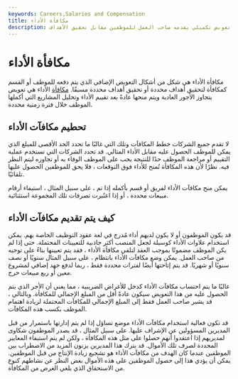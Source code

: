 ```yaml
---
keywords: Careers,Salaries and Compensation
title: مكافأة الأداء
description: مكافأة الأداء هي تعويض تكميلي يقدمه صاحب العمل للموظفين مقابل تحقيق الأهداف.
---
```


# مكافأة الأداء
مكافأة الأداء هي شكل من أشكال التعويض الإضافي الذي يتم دفعه للموظف أو القسم كمكافأة لتحقيق أهداف محددة أو تحقيق أهداف محددة مسبقًا. [مكافأة](/bonus) الأداء هي تعويض يتجاوز الأجور العادية ويتم منحها عادةً بعد تقييم الأداء وتحليل المشاريع التي أكملها الموظف خلال فترة زمنية محددة.

## تحطيم مكافآت الأداء

لا تقدم جميع الشركات خطط المكافآت وتلك التي غالبًا ما تحدد الحد الأقصى للمبلغ الذي يمكن للموظف الحصول عليه مقابل الأداء المثالي. قد تحدد الشركات التي تستخدم عملية التقييم أو مراجعة الموظف حدًا للنتيجة يجب على الموظف الوفاء به أو تجاوزه ليتم النظر فيه. نظرًا لأن هذه المكافأة تُمنح للأداء فوق التوقعات ، فلا يحق للموظفين الحصول عليها تلقائيًا.

يمكن منح مكافآت الأداء لفريق أو قسم بأكمله إذا تم ، على سبيل المثال ، استيفاء أرقام مبيعات محددة ، أو إذا اعتُبرت تصرفات تلك المجموعة استثنائية.

## كيف يتم تقديم مكافآت الأداء

قد يكون الموظفون أو لا يكون لديهم أداء مُدرج في لغة عقود التوظيف الخاصة بهم. يمكن استخدام علاوات الأداء كوسيلة لجعل المنصب أكثر جاذبية للتعيينات المحتملة. حتى إذا لم يكن الموظف مضمونًا بموجب العقد لتلقي مكافأة الأداء ، فقد يتم تعيينها بناءً على توجيه من صاحب العمل. يمكن وضع مكافآت الأداء بانتظام ، على سبيل المثال سنويًا أو نصف سنويًا أو شهريًا. قد يتم إتاحتها أيضًا لفترات محددة فقط ، ربما لدفع جهد إضافي لمشروع معين أو ربع مبيعات حرج.

غالبًا ما يتم احتساب مكافآت الأداء كدخل للأغراض الضريبية ، مما يعني أن الأجر الذي يتم الحصول عليه من هذا التعويض سيكون عادةً أقل من المبلغ الإجمالي للمكافأة. وبالتالي ، قد يشير صاحب العمل فقط إلى المبلغ الإجمالي للمكافآت المحتملة لزيادة اهتمام الموظف بكسب هذه المكافآت.

قد تكون فعالية استخدام مكافآت الأداء موضع تساؤل إذا لم يتم إدارتها باستمرار من قبل المديرين المسؤولين عن الإشراف عليها. على سبيل المثال ، قد يصدر الموظفون شكاوى لمديريهم إذا اعتقدوا أنهم حصلوا على مثل هذه المكافأة ، ولكن لم يتم استيفاء المعايير المحددة لصرف تلك الأموال. قد يترك هذا المديرين يزنون المزيد من الاضطراب بين الموظفين عندما كان الهدف من مكافآت الأداء هو تشجيع زيادة الإنتاج من قبل الموظفين. يمكن أن يؤدي هذا إلى حصول الموظفين على هذه الأموال بغض النظر عن نشاطهم كنوع من الاستحقاق الذي يلغي الغرض من المكافأة.

